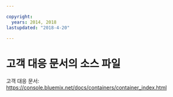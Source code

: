 ```yaml
---

copyright:
  years: 2014, 2018
lastupdated: "2018-4-20"

---
```


# 고객 대응 문서의 소스 파일

고객 대응 문서: https://console.bluemix.net/docs/containers/container_index.html



